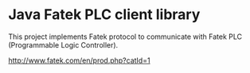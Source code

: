 Java Fatek PLC client library
=============================
This project implements Fatek protocol to communicate with Fatek PLC (Programmable Logic Controller).

http://www.fatek.com/en/prod.php?catId=1
